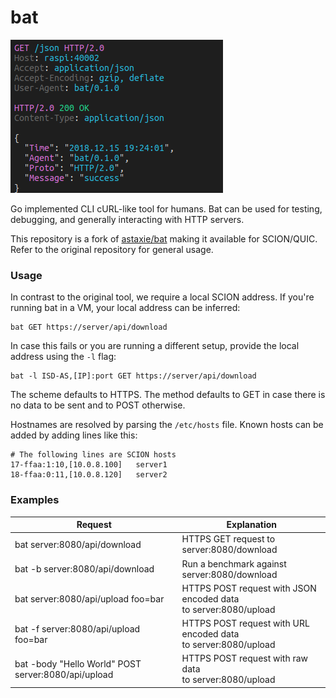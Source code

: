 # bat

![](images/bat_output.png "sample output of bat application")

Go implemented CLI cURL-like tool for humans. Bat can be used for testing, debugging, and generally interacting with HTTP servers.

This repository is a fork of [astaxie/bat](https://github.com/astaxie/bat) making it available for SCION/QUIC.
Refer to the original repository for general usage.

### Usage

In contrast to the original tool, we require a local SCION address.
If you're running bat in a VM, your local address can be inferred:

```
bat GET https://server/api/download
```

In case this fails or you are running a different setup, provide the local address using the ```-l``` flag:

```
bat -l ISD-AS,[IP]:port GET https://server/api/download
```

The scheme defaults to HTTPS. The method defaults to GET in case there is no data to be sent and to POST otherwise.

Hostnames are resolved by parsing the `/etc/hosts` file. Known hosts can be added by adding lines like this:

```
# The following lines are SCION hosts
17-ffaa:1:10,[10.0.8.100]	server1
18-ffaa:0:11,[10.0.8.120]	server2
```

### Examples

| Request                                             | Explanation                                                        |
| --------------------------------------------------- | ------------------------------------------------------------------ |
| bat server:8080/api/download                        | HTTPS GET request to server:8080/download                          |
| bat -b server:8080/api/download                     | Run a benchmark against server:8080/download                       |
| bat server:8080/api/upload foo=bar                  | HTTPS POST request with JSON encoded data<br>to server:8080/upload |
| bat -f server:8080/api/upload foo=bar               | HTTPS POST request with URL encoded data<br>to server:8080/upload  |
| bat -body "Hello World" POST server:8080/api/upload | HTTPS POST request with raw data<br>to server:8080/upload          |